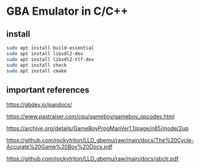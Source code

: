 # GBA Emulator in C/C++

## install

```bash
sudo apt install build-essential
sudo apt install libsdl2-dev
sudo apt install libsdl2-ttf-dev
sudo apt install check
sudo apt install cmake
```

## important references

https://gbdev.io/pandocs/

https://www.pastraiser.com/cpu/gameboy/gameboy_opcodes.html

https://archive.org/details/GameBoyProgManVer1.1/page/n85/mode/2up

https://github.com/rockytriton/LLD_gbemu/raw/main/docs/The%20Cycle-Accurate%20Game%20Boy%20Docs.pdf

https://github.com/rockytriton/LLD_gbemu/raw/main/docs/gbctr.pdf
